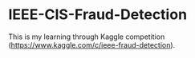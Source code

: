 # IEEE-CIS-Fraud-Detection
This is my learning through Kaggle competition (https://www.kaggle.com/c/ieee-fraud-detection).
